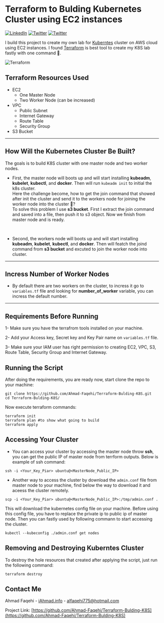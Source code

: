 # Terraform to Bulding Kubernetes Cluster using EC2 instances
[![LinkedIn][linkedin-shield]][linkedin-url]
[![Twitter][twitter-shield]][twittwe-url]
[![Twitter][github-shield]][github-url]

I build this project to create my own lab for [Kuberntes](https://kubernetes.io/) cluster on AWS cloud using EC2 instances. I found [Terraform](https://www.terraform.io) is best tool to create my K8S lab fastly with one command 🚀.
<p align="center">

![Terraform](https://i.imgur.com/PuS3rmb.png)
</p>

## Terraform Resources Used
- EC2
  - One Master Node
  - Two Worker Node (can be increased)
- VPC
  - Public Subnet
  - Internet Gateway
  - Route Table
  - Security Group
- S3 Bucket

<hr>

## How Will the Kubernetes Cluster Be Built?
The goals is to build K8S cluster with one master node and two worker nodes.
<br>

* First, the master node will boots up and will start installing <b>kubeadm</b>, <b>kubelet</b>, <b>kubectl</b>, and <b>docker</b>. Then will run `kubeadm init` to initial the k8s cluster. <br>
Here the challenge become, how to get the join command that showed after init the cluster and send it to the workers node for joining the worker node into the cluster 🤔? <br>
To solve this problem I use <b>s3 bucket</b>. First I extract the join command and saved into a file, then push it to s3 object. Now we finish from master node and is ready.
<br>

* Second, the workers node will boots up and will start installing <b>kubeadm</b>, <b>kubelet</b>, <b>kubectl</b>, and <b>docker</b>. Then will featch the joind command from <b>s3 bucket</b> and excuted to join the worker node into cluster.

<hr>

## Incress Number of Worker Nodes
* By default there are two workers on the cluster, to incress it go to `variables.tf` file and looking for <b>number_of_worker</b> variable, you can incress the default number.

<hr>

## Requirements Before Running
1- Make sure you have the terrafrom tools installed on your machine.

2- Add your Access key, Secret key and Key Pair name on `variables.tf` file.

3- Make sure your IAM user has right permission to creating EC2, VPC, S3, Route Table, Security Group and Internet Gateway.

## Running the Script
After doing the requirements, you are ready now, start clone the repo to your machine:
``` shell
git clone https://github.com/Ahmad-Faqehi/Terraform-Bulding-K8S.git
cd Terraform-Bulding-K8S/
```
Now execute terraform commands:
``` shell
terraform init
terraform plan #to show what going to build
terraform apply
```

## Accessing Your Cluster
* You can access your cluster by accessing the master node throw <b>ssh</b>, you can get the public IP of master node from terrform outputs. Below is example of ssh command:
``` shell
ssh -i <Your_Key_Piar> ubuntu@<MasterNode_Public_IP>
```

* Another way to access the cluster by download the `admin.conf` file from master node to your machine, find below the way to download it and aceess the cluster remotely.
``` shell
scp -i <Your_Key_Piar> ubuntu@<MasterNode_Public_IP>:/tmp/admin.conf .
```
This will download the kubernetes config file on your machine. Before using this config file, you have to replace the private ip to public ip of master node. Then you can fastly used by following commann to start accessing the cluster.
```shell
kubectl --kubeconfig ./admin.conf get nodes
```

## Removing and Destroying Kuberntes Cluster
To destroy the hole resources that created after applying the script, just run the following command:
```shell
terraform destroy
```


<!-- CONTACT -->
## Contact Me

Ahmad Faqehi - [iAhmad.info](https://iAhmad.info) - alfaqehi775@hotmail.com

Project Link: [https://github.com/Ahmad-Faqehi/Terraform-Bulding-K8S](https://github.com/Ahmad-Faqehi/Terraform-Bulding-K8S)


<!-- MARKDOWN LINKS & IMAGES -->
<!-- https://www.markdownguide.org/basic-syntax/#reference-style-links -->
[linkedin-shield]: https://img.shields.io/badge/-LinkedIn-black.svg?style=for-the-badge&logo=linkedin&colorB=555
[linkedin-url]: https://linkedin.com/in/ahmad-faqehi
[twitter-shield]: https://img.shields.io/badge/-twitter-black.svg?style=for-the-badge&logo=twitter&colorB=555
[twittwe-url]: https://twitter.com/A_F775
[github-shield]: https://img.shields.io/badge/-github-black.svg?style=for-the-badge&logo=github&colorB=555
[github-url]: https://github.com/Ahmad-Faqehi